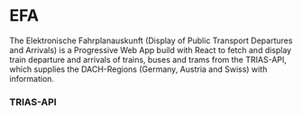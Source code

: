# EFA

The Elektronische Fahrplanauskunft (Display of Public Transport Departures and
Arrivals) is a Progressive Web App build
with React to fetch and display train departure and arrivals of trains, buses
and trams from the TRIAS-API, which
supplies the DACH-Regions (Germany, Austria and Swiss) with information.

### TRIAS-API 
